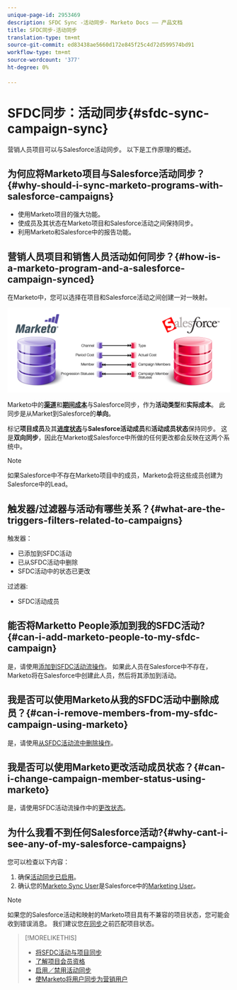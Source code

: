 ```yaml
---
unique-page-id: 2953469
description: SFDC Sync -活动同步- Marketo Docs —— 产品文档
title: SFDC同步-活动同步
translation-type: tm+mt
source-git-commit: ed83438ae5660d172e845f25c4d72d599574bd91
workflow-type: tm+mt
source-wordcount: '377'
ht-degree: 0%

---
```



# SFDC同步：活动同步{#sfdc-sync-campaign-sync}

营销人员项目可以与Salesforce活动同步。 以下是工作原理的概述。

## 为何应将Marketo项目与Salesforce活动同步？{#why-should-i-sync-marketo-programs-with-salesforce-campaigns}

* 使用Marketo项目的强大功能。
* 使成员及其状态在Marketo项目和Salesforce活动之间保持同步。
* 利用Marketo和Salesforce中的报告功能。

## 营销人员项目和销售人员活动如何同步？{#how-is-a-marketo-program-and-a-salesforce-campaign-synced}

在Marketo中，您可以选择在项目和Salesforce活动之间创建一对一映射。

![](assets/image2015-7-8-9-3a43-3a8.png)

Marketo中的&#x200B;**[渠道](/help/marketo/product-docs/administration/tags/create-a-program-channel.md)**&#x200B;和&#x200B;**[期间成本](/help/marketo/product-docs/core-marketo-concepts/programs/working-with-programs/understanding-period-costs.md)**&#x200B;与Salesforce同步，作为&#x200B;**活动类型**&#x200B;和&#x200B;**实际成本**。 此同步是从Market到Salesforce的&#x200B;**单向**。

标记&#x200B;**项目成员**&#x200B;及其&#x200B;**[进度状态](/help/marketo/product-docs/core-marketo-concepts/programs/creating-programs/understanding-program-membership.md)**&#x200B;与&#x200B;**Salesforce活动成员**&#x200B;和&#x200B;**活动成员状态**&#x200B;保持同步。 这是&#x200B;**双向同步**，因此在Marketo或Salesforce中所做的任何更改都会反映在这两个系统中。

>[!NOTE]
>
>如果Salesforce中不存在Marketo项目中的成员，Marketo会将这些成员创建为Salesforce中的Lead。

## 触发器/过滤器与活动有哪些关系？{#what-are-the-triggers-filters-related-to-campaigns}

触发器：

* 已添加到SFDC活动
* 已从SFDC活动中删除
* SFDC活动中的状态已更改

过滤器:

* SFDC活动成员

## 能否将Marketto People添加到我的SFDC活动?{#can-i-add-marketo-people-to-my-sfdc-campaign}

是，请使用[添加到SFDC活动流操作](/help/marketo/product-docs/core-marketo-concepts/smart-campaigns/salesforce-flow-actions/add-to-sfdc-campaign.md)。 如果此人员在Salesforce中不存在，Marketo将在Salesforce中创建此人员，然后将其添加到活动。

## 我是否可以使用Marketo从我的SFDC活动中删除成员？{#can-i-remove-members-from-my-sfdc-campaign-using-marketo}

是，请使用[从SFDC活动流中删除操作](/help/marketo/product-docs/core-marketo-concepts/smart-campaigns/salesforce-flow-actions/remove-from-sfdc-campaign.md)。

## 我是否可以使用Marketo更改活动成员状态？{#can-i-change-campaign-member-status-using-marketo}

是，请使用SFDC活动流操作中的[更改状态](/help/marketo/product-docs/core-marketo-concepts/smart-campaigns/salesforce-flow-actions/change-status-in-sfdc-campaign.md)。

## 为什么我看不到任何Salesforce活动?{#why-cant-i-see-any-of-my-salesforce-campaigns}

您可以检查以下内容：

1. 确保[活动同步已启用](/help/marketo/product-docs/crm-sync/salesforce-sync/setup/optional-steps/enable-disable-campaign-sync.md)。
1. 确认您的[Marketo Sync User](/help/marketo/product-docs/crm-sync/salesforce-sync/setup/enterprise-unlimited-edition/step-2-of-3-create-a-salesforce-user-for-marketo-enterprise-unlimited.md)是Salesforce中的[Marketing User](/help/marketo/product-docs/crm-sync/salesforce-sync/setup/optional-steps/enable-disable-campaign-sync/make-marketo-sync-user-a-marketing-user.md)。

>[!NOTE]
>
>如果您的Salesforce活动和映射的Marketo项目具有不兼容的项目状态，您可能会收到错误消息。 我们建议您[在同步](/help/marketo/product-docs/crm-sync/salesforce-sync/sfdc-sync-details/sfdc-errors/how-to-match-program-statuses-and-salesforce-campaign-statuses-prior-to-sync.md)之前匹配项目状态。

>[!MORELIKETHIS]
>
>* [将SFDC活动与项目同步](/help/marketo/product-docs/core-marketo-concepts/programs/working-with-programs/sync-an-sfdc-campaign-with-a-program.md)
>* [了解项目会员资格](/help/marketo/product-docs/core-marketo-concepts/programs/creating-programs/understanding-program-membership.md)
>* [启用／禁用活动同步](/help/marketo/product-docs/crm-sync/salesforce-sync/setup/optional-steps/enable-disable-campaign-sync.md)
>* [使Marketo将用户同步为营销用户](/help/marketo/product-docs/crm-sync/salesforce-sync/setup/optional-steps/enable-disable-campaign-sync/make-marketo-sync-user-a-marketing-user.md)

